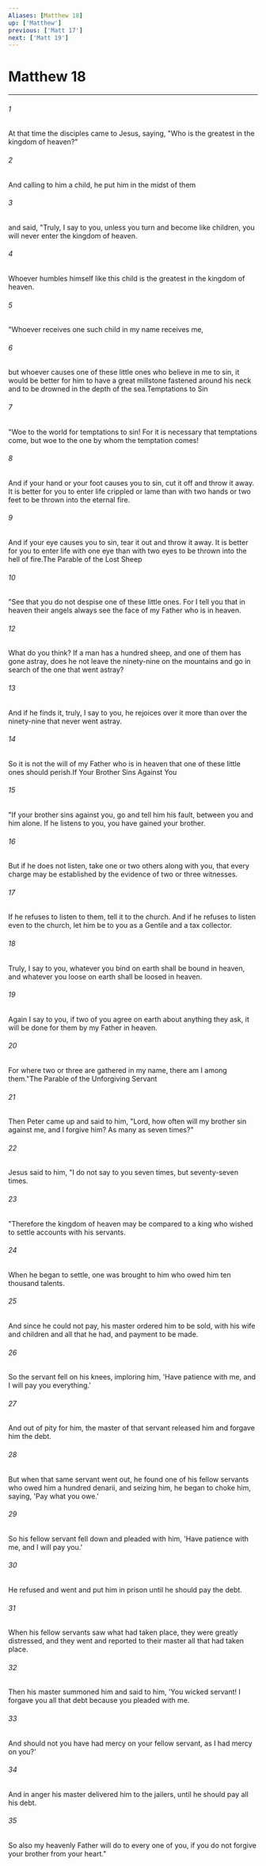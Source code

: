 ```yaml
---
Aliases: [Matthew 18]
up: ['Matthew']
previous: ['Matt 17']
next: ['Matt 19']
---
```

# Matthew 18
***



###### 1 
At that time the disciples came to Jesus, saying, "Who is the greatest in the kingdom of heaven?" 

###### 2 
And calling to him a child, he put him in the midst of them 

###### 3 
and said, "Truly, I say to you, unless you turn and become like children, you will never enter the kingdom of heaven. 

###### 4 
Whoever humbles himself like this child is the greatest in the kingdom of heaven. 

###### 5 
"Whoever receives one such child in my name receives me, 

###### 6 
but whoever causes one of these little ones who believe in me to sin, it would be better for him to have a great millstone fastened around his neck and to be drowned in the depth of the sea.Temptations to Sin 

###### 7 
"Woe to the world for temptations to sin! For it is necessary that temptations come, but woe to the one by whom the temptation comes! 

###### 8 
And if your hand or your foot causes you to sin, cut it off and throw it away. It is better for you to enter life crippled or lame than with two hands or two feet to be thrown into the eternal fire. 

###### 9 
And if your eye causes you to sin, tear it out and throw it away. It is better for you to enter life with one eye than with two eyes to be thrown into the hell of fire.The Parable of the Lost Sheep 

###### 10 
"See that you do not despise one of these little ones. For I tell you that in heaven their angels always see the face of my Father who is in heaven. 

###### 12 
What do you think? If a man has a hundred sheep, and one of them has gone astray, does he not leave the ninety-nine on the mountains and go in search of the one that went astray? 

###### 13 
And if he finds it, truly, I say to you, he rejoices over it more than over the ninety-nine that never went astray. 

###### 14 
So it is not the will of my Father who is in heaven that one of these little ones should perish.If Your Brother Sins Against You 

###### 15 
"If your brother sins against you, go and tell him his fault, between you and him alone. If he listens to you, you have gained your brother. 

###### 16 
But if he does not listen, take one or two others along with you, that every charge may be established by the evidence of two or three witnesses. 

###### 17 
If he refuses to listen to them, tell it to the church. And if he refuses to listen even to the church, let him be to you as a Gentile and a tax collector. 

###### 18 
Truly, I say to you, whatever you bind on earth shall be bound in heaven, and whatever you loose on earth shall be loosed in heaven. 

###### 19 
Again I say to you, if two of you agree on earth about anything they ask, it will be done for them by my Father in heaven. 

###### 20 
For where two or three are gathered in my name, there am I among them."The Parable of the Unforgiving Servant 

###### 21 
Then Peter came up and said to him, "Lord, how often will my brother sin against me, and I forgive him? As many as seven times?" 

###### 22 
Jesus said to him, "I do not say to you seven times, but seventy-seven times. 

###### 23 
"Therefore the kingdom of heaven may be compared to a king who wished to settle accounts with his servants. 

###### 24 
When he began to settle, one was brought to him who owed him ten thousand talents. 

###### 25 
And since he could not pay, his master ordered him to be sold, with his wife and children and all that he had, and payment to be made. 

###### 26 
So the servant fell on his knees, imploring him, 'Have patience with me, and I will pay you everything.' 

###### 27 
And out of pity for him, the master of that servant released him and forgave him the debt. 

###### 28 
But when that same servant went out, he found one of his fellow servants who owed him a hundred denarii, and seizing him, he began to choke him, saying, 'Pay what you owe.' 

###### 29 
So his fellow servant fell down and pleaded with him, 'Have patience with me, and I will pay you.' 

###### 30 
He refused and went and put him in prison until he should pay the debt. 

###### 31 
When his fellow servants saw what had taken place, they were greatly distressed, and they went and reported to their master all that had taken place. 

###### 32 
Then his master summoned him and said to him, 'You wicked servant! I forgave you all that debt because you pleaded with me. 

###### 33 
And should not you have had mercy on your fellow servant, as I had mercy on you?' 

###### 34 
And in anger his master delivered him to the jailers, until he should pay all his debt. 

###### 35 
So also my heavenly Father will do to every one of you, if you do not forgive your brother from your heart."
